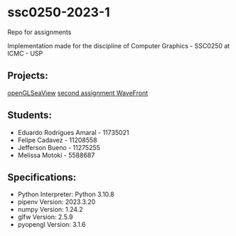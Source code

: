 # ssc0250-2023-1

Repo for assignments

Implementation made for the discipline of Computer Graphics - SSC0250 at ICMC - USP

## Projects:
[openGLSeaView](t1/README.md)
[second assignment WaveFront](t2/README.md)

## Students:

- Eduardo Rodrigues Amaral - 11735021
- Felipe Cadavez - 11208558
- Jefferson Bueno - 11275255
- Melissa Motoki - 5588687

## Specifications:

- Python Interpreter: Python 3.10.8
- pipenv Version: 2023.3.20
- numpy Version: 1.24.2
- glfw Version: 2.5.9
- pyopengl Version: 3.1.6
